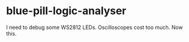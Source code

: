 # blue-pill-logic-analyser
I need to debug some WS2812 LEDs. Oscilloscopes cost too much. Now this.
